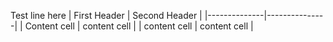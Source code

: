 Test line here
| First Header | Second Header |
|--------------|---------------|
| Content cell | content cell  |
| content cell | content cell  |
